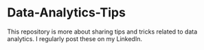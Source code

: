 # Data-Analytics-Tips
This repository is more about sharing tips and tricks related to data analytics. I regularly post these on my LinkedIn.
